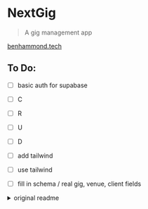 # NextGig

> A gig management app

[benhammond.tech](https://benhammond.tech)


## To Do:
- [ ] basic auth for supabase
- [ ] C
- [ ] R
- [ ] U
- [ ] D
- [ ] add tailwind
- [ ] use tailwind
- [ ] fill in schema / real gig, venue, client fields



<details>
	<summary>original readme</summary>

	This is a [Next.js](https://nextjs.org/) project bootstrapped with [`create-next-app`](https://github.com/vercel/next.js/tree/canary/packages/create-next-app).

	## Getting Started

	First, run the development server:

	```bash
	npm run dev
	# or
	yarn dev
	```

	Open [http://localhost:3000](http://localhost:3000) with your browser to see the result.

	You can start editing the page by modifying `pages/index.tsx`. The page auto-updates as you edit the file.

	[API routes](https://nextjs.org/docs/api-routes/introduction) can be accessed on [http://localhost:3000/api/hello](http://localhost:3000/api/hello). This endpoint can be edited in `pages/api/hello.ts`.

	The `pages/api` directory is mapped to `/api/*`. Files in this directory are treated as [API routes](https://nextjs.org/docs/api-routes/introduction) instead of React pages.

	## Learn More

	To learn more about Next.js, take a look at the following resources:

	- [Next.js Documentation](https://nextjs.org/docs) - learn about Next.js features and API.
	- [Learn Next.js](https://nextjs.org/learn) - an interactive Next.js tutorial.

	You can check out [the Next.js GitHub repository](https://github.com/vercel/next.js/) - your feedback and contributions are welcome!

	## Deploy on Vercel

	The easiest way to deploy your Next.js app is to use the [Vercel Platform](https://vercel.com/new?utm_medium=default-template&filter=next.js&utm_source=create-next-app&utm_campaign=create-next-app-readme) from the creators of Next.js.

	Check out our [Next.js deployment documentation](https://nextjs.org/docs/deployment) for more details.
</details>
